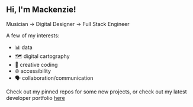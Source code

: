 
## Hi, I'm Mackenzie! 
Musician → Digital Designer → Full Stack Engineer

A few of my interests:
 - 📊  data 
 - 🗺️  digital cartography 
 - 🎨  creative coding
 - 🌐  accessibility
 - 🗣  collaboration/communication
 
Check out my pinned repos for some new projects, or check out my latest developer portfolio [here](https://mackmiller.dev/)
